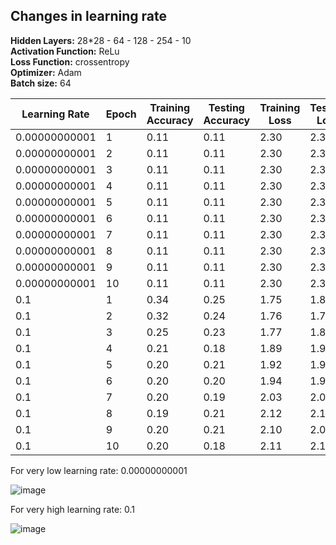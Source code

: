 ## Changes in learning rate

**Hidden Layers:** 28*28 - 64 - 128 - 254 - 10  
**Activation Function:** ReLu  
**Loss Function:** crossentropy  
**Optimizer:** Adam  
**Batch size:** 64

| Learning Rate         | Epoch | Training Accuracy | Testing Accuracy | Training Loss | Testing Loss |
|----------------------|-------|-------------------|------------------|--------------|--------------|
| 0.00000000001       | 1     | 0.11              | 0.11             | 2.30         | 2.30         |
| 0.00000000001       | 2     | 0.11              | 0.11             | 2.30         | 2.30         |
| 0.00000000001       | 3     | 0.11              | 0.11             | 2.30         | 2.30         |
| 0.00000000001       | 4     | 0.11              | 0.11             | 2.30         | 2.30         |
| 0.00000000001       | 5     | 0.11              | 0.11             | 2.30         | 2.30         |
| 0.00000000001       | 6     | 0.11              | 0.11             | 2.30         | 2.30         |
| 0.00000000001       | 7     | 0.11              | 0.11             | 2.30         | 2.30         |
| 0.00000000001       | 8     | 0.11              | 0.11             | 2.30         | 2.30         |
| 0.00000000001       | 9     | 0.11              | 0.11             | 2.30         | 2.30         |
| 0.00000000001       | 10    | 0.11              | 0.11             | 2.30         | 2.30         |
| 0.1                 | 1     | 0.34              | 0.25             | 1.75         | 1.84         |
| 0.1                 | 2     | 0.32              | 0.24             | 1.76         | 1.78         |
| 0.1                 | 3     | 0.25              | 0.23             | 1.77         | 1.80         |
| 0.1                 | 4     | 0.21              | 0.18             | 1.89         | 1.91         |
| 0.1                 | 5     | 0.20              | 0.21             | 1.92         | 1.91         |
| 0.1                 | 6     | 0.20              | 0.20             | 1.94         | 1.95         |
| 0.1                 | 7     | 0.20              | 0.19             | 2.03         | 2.09         |
| 0.1                 | 8     | 0.19              | 0.21             | 2.12         | 2.13         |
| 0.1                 | 9     | 0.20              | 0.21             | 2.10         | 2.07         |
| 0.1                 | 10    | 0.20              | 0.18             | 2.11         | 2.13         |


For very low learning rate: 0.00000000001

![image](https://github.com/user-attachments/assets/c557f7b3-5310-434d-853e-71ff4f7654b6)

For very high learning rate: 0.1

![image](https://github.com/user-attachments/assets/775c01a6-6b60-4e77-8d43-c243f4a4dc5f)



